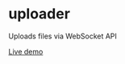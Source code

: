 # uploader
Uploads files via WebSocket API

[Live demo](https://dmitrymyadzelets.github.io/uploader/)
